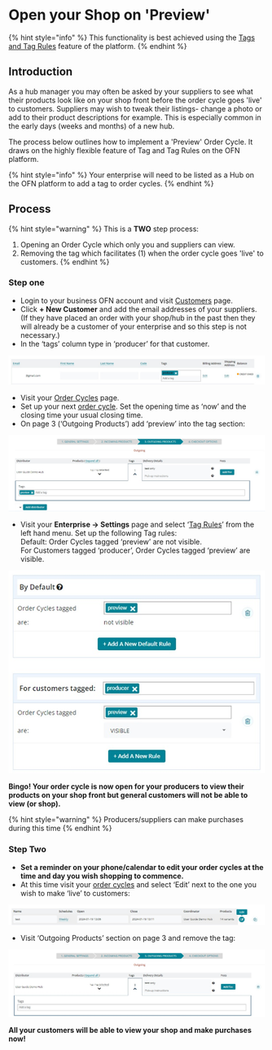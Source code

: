# Open your Shop on 'Preview'

{% hint style="info" %}
This functionality is best achieved using the [Tags and Tag Rules](../../basic-features/shopfront/customer-management-and-conditional-displays-prices/tags-and-tag-rules.md) feature of the platform.
{% endhint %}

## Introduction

As a hub manager you may often be asked by your suppliers to see what their products look like on your shop front before the order cycle goes 'live' to customers.  Suppliers may wish to tweak their listings- change a photo or add to their product descriptions for example.  This is especially common in the early days (weeks and months) of a new hub.

The process below outlines how to implement a 'Preview' Order Cycle. It draws on the highly flexible feature of Tag and Tag Rules on the OFN platform.

{% hint style="info" %}
Your enterprise will need to be listed as a Hub on the OFN platform to add a tag to order cycles.
{% endhint %}

## Process

{% hint style="warning" %}
This is a **TWO** step process:&#x20;

1. Opening an Order Cycle which only you and suppliers can view.
2. Removing the tag which facilitates (1) when the order cycle goes 'live' to customers.
{% endhint %}

### Step one

* Login to your business OFN account and visit [Customers](https://openfoodnetwork.org.uk/admin/customers) page.
* Click **+ New Customer** and add the email addresses of your suppliers. (If they have placed an order with your shop/hub in the past then they will already be a customer of your enterprise and so this step is not necessary.)
* In the ‘tags’ column type in ‘producer’ for that customer.

![](<../../.gitbook/assets/preview 3.jpg>)

* Visit your [Order Cycles](https://openfoodnetwork.org.uk/admin/order\_cycles) page. &#x20;
* Set up your next [order cycle](../../basic-features/shopfront/order-cycle/order-cycles-for-hubs.md). Set the opening time as ‘now’ and the closing time your usual closing time.
* On page 3 (‘Outgoing Products’) add ‘preview’ into the tag section:

![](<../../.gitbook/assets/preview 4.jpg>)

* Visit your **Enterprise -> Settings** page and select ‘[Tag Rules](../../basic-features/shopfront/customer-management-and-conditional-displays-prices/tags-and-tag-rules.md#show-hide-order-cycles-at-my-shopfront)’ from the left hand menu.  Set up the following Tag rules:\
  Default: Order Cycles tagged ‘preview’ are not visible.\
  For Customers tagged ‘producer’, Order Cycles tagged ‘preview’ are visible.

![](<../../.gitbook/assets/preview 2.jpg>)

**Bingo!  Your order cycle is now open for your producers to view their products on your shop front but general customers will not be able to view (or shop).**

{% hint style="warning" %}
Producers/suppliers can make purchases during this time
{% endhint %}

### Step Two

* **Set a reminder on your phone/calendar to edit your order cycles at the time and day you wish shopping to commence.**
* At this time visit your [order cycles](https://openfoodnetwork.org.uk/admin/order\_cycles) and select ‘Edit’ next to the one you wish to make ‘live’ to customers:

![](<../../.gitbook/assets/preview 5.jpg>)

* Visit ‘Outgoing Products’ section on page 3 and remove the tag:

![](<../../.gitbook/assets/preview 6.jpg>)

**All your customers will be able to view your shop and make purchases now!**

###
